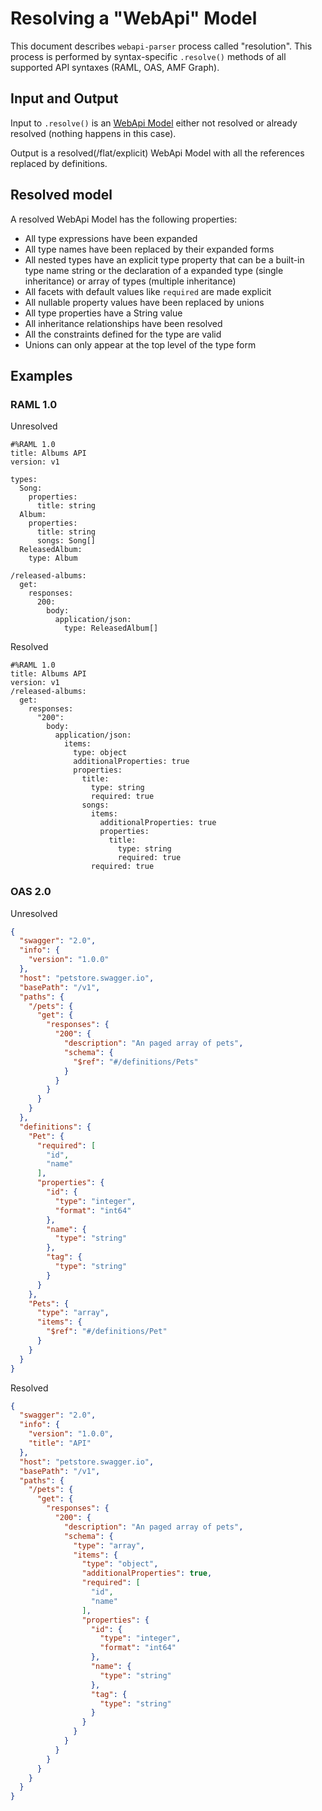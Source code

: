# Resolving a "WebApi" Model
This document describes `webapi-parser` process called "resolution". This process is performed by syntax-specific `.resolve()` methods of all supported API syntaxes (RAML, OAS, AMF Graph).

## Input and Output
Input to `.resolve()` is an [WebApi Model](https://raml-org.github.io/webapi-parser/js/classes/_webapi_parser_.webapibaseunit.html) either not resolved or already resolved (nothing happens in this case).

Output is a resolved(/flat/explicit) WebApi Model with all the references replaced by definitions.

## Resolved model
A resolved WebApi Model has the following properties:

* All type expressions have been expanded
* All type names have been replaced by their expanded forms
* All nested types have an explicit type property that can be a built-in type name string or the declaration of a expanded type (single inheritance) or array of types (multiple inheritance)
* All facets with default values like `required` are made explicit
* All nullable property values have been replaced by unions
* All type properties have a String value
* All inheritance relationships have been resolved
* All the constraints defined for the type are valid
* Unions can only appear at the top level of the type form

## Examples

### RAML 1.0
Unresolved

```raml
#%RAML 1.0
title: Albums API
version: v1

types:
  Song:
    properties:
      title: string
  Album:
    properties:
      title: string
      songs: Song[]
  ReleasedAlbum:
    type: Album

/released-albums:
  get:
    responses:
      200:
        body:
          application/json:
            type: ReleasedAlbum[]
```

Resolved
```raml
#%RAML 1.0
title: Albums API
version: v1
/released-albums:
  get:
    responses:
      "200":
        body:
          application/json:
            items:
              type: object
              additionalProperties: true
              properties:
                title:
                  type: string
                  required: true
                songs:
                  items:
                    additionalProperties: true
                    properties:
                      title:
                        type: string
                        required: true
                  required: true
```

### OAS 2.0
Unresolved

```json
{
  "swagger": "2.0",
  "info": {
    "version": "1.0.0"
  },
  "host": "petstore.swagger.io",
  "basePath": "/v1",
  "paths": {
    "/pets": {
      "get": {
        "responses": {
          "200": {
            "description": "An paged array of pets",
            "schema": {
              "$ref": "#/definitions/Pets"
            }
          }
        }
      }
    }
  },
  "definitions": {
    "Pet": {
      "required": [
        "id",
        "name"
      ],
      "properties": {
        "id": {
          "type": "integer",
          "format": "int64"
        },
        "name": {
          "type": "string"
        },
        "tag": {
          "type": "string"
        }
      }
    },
    "Pets": {
      "type": "array",
      "items": {
        "$ref": "#/definitions/Pet"
      }
    }
  }
}
```

Resolved

```json
{
  "swagger": "2.0",
  "info": {
    "version": "1.0.0",
    "title": "API"
  },
  "host": "petstore.swagger.io",
  "basePath": "/v1",
  "paths": {
    "/pets": {
      "get": {
        "responses": {
          "200": {
            "description": "An paged array of pets",
            "schema": {
              "type": "array",
              "items": {
                "type": "object",
                "additionalProperties": true,
                "required": [
                  "id",
                  "name"
                ],
                "properties": {
                  "id": {
                    "type": "integer",
                    "format": "int64"
                  },
                  "name": {
                    "type": "string"
                  },
                  "tag": {
                    "type": "string"
                  }
                }
              }
            }
          }
        }
      }
    }
  }
}
```
